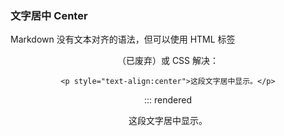 ### 文字居中 Center

Markdown 没有文本对齐的语法，但可以使用 HTML 标签 <center>（已废弃）或 CSS 解决：

```
<p style="text-align:center">这段文字居中显示。</p>
```

::: rendered

<p style="text-align:center">这段文字居中显示。</p>
